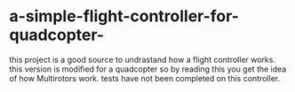 # a-simple-flight-controller-for-quadcopter-
this project is a good source to undrastand how a flight controller works.
this version is modified for a quadcopter so by reading this you get the idea of how Multirotors work.
tests have not been completed on this controller.
